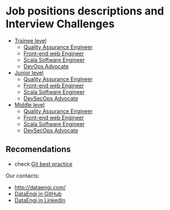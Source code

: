 # Job positions descriptions and  Interview Challenges
- [Trainee level](Trainee_level_positions)
    - [Quality Assurance Engineer](Trainee_level_positions/Quality_Assurance_Engineer)
    - [Front-end web Engineer](Trainee_level_positions/Front-end_web_Engineer)
    - [Scala Software Engineer](Trainee_level_positions/Scala_Software_Engineer)
    - [DevOps Advocate](Trainee_level_positions/DevOps_Advocate)
- [Junior level](Junior_level_positions)
    - [Quality Assurance Engineer](Junior_level_positions/Quality_Assurance_Engineer)
    - [Front-end web Engineer](Junior_level_positions/Front-end_web_Engineer)
    - [Scala Software Engineer](Junior_level_positions/Scala_Software_Engineer)
    - [DevSecOps Advocate](Junior_level_positions/DevSecOps_Advocate)
- [Middle level](Middle_level_positions)
    - [Quality Assurance Engineer](Middle_level_positions/Quality_Assurance_Engineer)
    - [Front-end web Engineer](Middle_level_positions/Front-end_web_Engineer)
    - [Scala Software Engineer](Middle_level_positions/Scala_Software_Engineer)
    - [DevSecOps Advocate](Middle_level_positions/DevSecOps_Advocate)

## Recomendations
 - check [Git best practice](https://github.com/awesome-it-ternopil/best-practices/wiki/Git-best-practice)
 
 Our contacts:
 - http://dataengi.com/
 - [DataEngi in GitHub](https://github.com/DataEngi)
 - [DataEngi in LinkedIn](https://www.linkedin.com/company/dataengi/)
